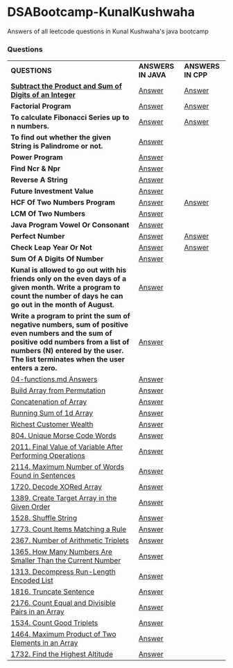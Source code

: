 # DSABootcamp-KunalKushwaha
Answers of all leetcode questions in Kunal Kushwaha's java bootcamp

### Questions
|            |            |           |
| ---------- | ---------- | --------- |
| **QUESTIONS** | **ANSWERS IN JAVA** | **ANSWERS IN CPP** |
| [**Subtract the Product and Sum of Digits of an Integer**](https://leetcode.com/problems/subtract-the-product-and-sum-of-digits-of-an-integer/) | [Answer](Answers/answer0.java) | [Answer](Answers_cpp/sub_pro_sum.cpp) |
| **Factorial Program** | [Answer](Answers/answer1.java) | [Answer](Answers_cpp/factorial.cpp) |
|**To calculate Fibonacci Series up to n numbers.** | [Answer](Answers/answer2.java) | [Answer](Answers_cpp/fibonacci.cpp) |
|**To find out whether the given String is Palindrome or not.** | [Answer](Answers/answer3.java) |
|**Power Program** | [Answer](Answers/answer4.java) |
|**Find Ncr & Npr** | [Answer](Answers/answer5.java) |
|**Reverse A String** | [Answer](Answers/answer6.java) |
|**Future Investment Value** | [Answer](Answers/answer7.java) |
|**HCF Of Two Numbers Program** | [Answer](Answers/answer8-15.java) | [Answer](Answers_cpp/hcf.cpp) |
|**LCM Of Two Numbers** | [Answer](Answers/answer8-15.java) |
|**Java Program Vowel Or Consonant** | [Answer](Answers/answer8-15.java) |
|**Perfect Number** | [Answer](Answers/answer8-15.java) | [Answer](Answers_cpp/perfect_number.cpp) |
|**Check Leap Year Or Not** | [Answer](Answers/answer8-15.java) | [Answer](Answers_cpp/leap_year.cpp) |
|**Sum Of A Digits Of Number** | [Answer](Answers/answer8-15.java) |
|**Kunal is allowed to go out with his friends only on the even days of a given month. Write a program to count the number of days he can go out in the month of August.** | [Answer](Answers/answer8-15.java) |
|**Write a program to print the sum of negative numbers, sum of positive even numbers and the sum of positive odd numbers from a list of numbers (N) entered by the user. The list terminates when the user enters a zero.** | [Answer](Answers/answer8-15.java) |
|[04-functions.md Answers](https://github.com/kunal-kushwaha/DSA-Bootcamp-Java/blob/main/assignments/04-functions.md) | [Answer](Answers/answers-functions.java) |
|[Build Array from Permutation](https://leetcode.com/problems/build-array-from-permutation/) | [Answer](Answers/buildArray_leetcode.java) |
|[Concatenation of Array](https://leetcode.com/problems/concatenation-of-array/) | [Answer](Answers/arrayCon_leetcode.java) |
|[Running Sum of 1d Array](https://leetcode.com/problems/running-sum-of-1d-array/) | [Answer](Answers/sum_of_1D_array.java) |
|[Richest Customer Wealth](https://leetcode.com/problems/richest-customer-wealth/) | [Answer](Answers/rich.java)|
|[804. Unique Morse Code Words](https://leetcode.com/problems/unique-morse-code-words/) | [Answer](Answers/morse_code.java) |
|[2011. Final Value of Variable After Performing Operations](https://leetcode.com/problems/final-value-of-variable-after-performing-operations/) | [Answer](Answers/op.java) |
|[2114. Maximum Number of Words Found in Sentences](https://leetcode.com/problems/maximum-number-of-words-found-in-sentences/) |[Answer](Answers/MaxWords.java) |
|[1720. Decode XORed Array](https://leetcode.com/problems/decode-xored-array/) | [Answer](Answers/decodeXOR.java) |
|[1389. Create Target Array in the Given Order](https://leetcode.com/problems/create-target-array-in-the-given-order/) | [Answer](Answers/TargetOrder.java) |
|[1528. Shuffle String](https://leetcode.com/problems/shuffle-string/) | [Answer](Answers/ShuffleString.java)
|[1773. Count Items Matching a Rule](https://leetcode.com/problems/count-items-matching-a-rule/) |[Answer](Answers/rule.java) |
|[2367. Number of Arithmetic Triplets](https://leetcode.com/problems/number-of-arithmetic-triplets/) |[Answer](Answers/triplets.java) |
|[1365. How Many Numbers Are Smaller Than the Current Number](https://leetcode.com/problems/how-many-numbers-are-smaller-than-the-current-number/) |[Answer](Answers/smallnum.java) |
|[1313. Decompress Run-Length Encoded List](https://leetcode.com/problems/decompress-run-length-encoded-list/) |[Answer](Answers/decompress.java) |
|[1816. Truncate Sentence](https://leetcode.com/problems/truncate-sentence/) |[Answer](Answers/truncate.java) |
|[2176. Count Equal and Divisible Pairs in an Array](https://leetcode.com/problems/count-equal-and-divisible-pairs-in-an-array/) |[Answer](Answers/pairs.java) |
|[1534. Count Good Triplets](https://leetcode.com/problems/count-good-triplets/) |[Answer](Answers/goodtriplets.java)|
|[1464. Maximum Product of Two Elements in an Array](https://leetcode.com/problems/maximum-product-of-two-elements-in-an-array/) |[Answer](Answers/max_prod.java) |
|[1732. Find the Highest Altitude](https://leetcode.com/problems/find-the-highest-altitude/) |[Answer](Answers/highalt.java) |
